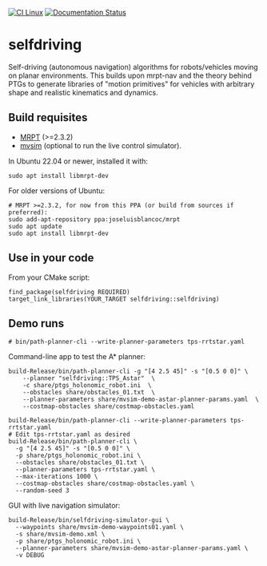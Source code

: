 [![CI Linux](https://github.com/jlblancoc/selfdriving/actions/workflows/build-linux.yml/badge.svg)](https://github.com/jlblancoc/selfdriving/actions/workflows/build-linux.yml) [![Documentation Status](https://readthedocs.org/projects/selfdriving/badge/?version=latest)](https://selfdriving.readthedocs.io/en/latest/?badge=latest)

# selfdriving
Self-driving (autonomous navigation) algorithms for robots/vehicles moving on planar environments. This builds upon mrpt-nav and the theory behind PTGs to generate libraries of "motion primitives" for vehicles with arbitrary shape and realistic kinematics and dynamics.

## Build requisites

- [MRPT](https://github.com/MRPT/mrpt/) (>=2.3.2)
- [mvsim](https://github.com/MRPT/mvsim/) (optional to run the live control simulator).

In Ubuntu 22.04 or newer, installed it with:

```
sudo apt install libmrpt-dev
```

For older versions of Ubuntu: 

```
# MRPT >=2.3.2, for now from this PPA (or build from sources if preferred):
sudo add-apt-repository ppa:joseluisblancoc/mrpt
sudo apt update
sudo apt install libmrpt-dev
```

## Use in your code

From your CMake script:

```
find_package(selfdriving REQUIRED)
target_link_libraries(YOUR_TARGET selfdriving::selfdriving)
```

## Demo runs

```
# bin/path-planner-cli --write-planner-parameters tps-rrtstar.yaml
```

Command-line app to test the A* planner:

```
build-Release/bin/path-planner-cli -g "[4 2.5 45]" -s "[0.5 0 0]" \
    --planner "selfdriving::TPS_Astar"  \
    -c share/ptgs_holonomic_robot.ini  \
    --obstacles share/obstacles_01.txt  \
    --planner-parameters share/mvsim-demo-astar-planner-params.yaml  \
    --costmap-obstacles share/costmap-obstacles.yaml
```

```
build-Release/bin/path-planner-cli --write-planner-parameters tps-rrtstar.yaml
# Edit tps-rrtstar.yaml as desired
build-Release/bin/path-planner-cli \
  -g "[4 2.5 45]" -s "[0.5 0 0]" \
  -p share/ptgs_holonomic_robot.ini \
  --obstacles share/obstacles_01.txt \
  --planner-parameters tps-rrtstar.yaml \
  --max-iterations 1000 \
  --costmap-obstacles share/costmap-obstacles.yaml \
  --random-seed 3
```

GUI with live navigation simulator:

```
build-Release/bin/selfdriving-simulator-gui \
  --waypoints share/mvsim-demo-waypoints01.yaml \
  -s share/mvsim-demo.xml \
  -p share/ptgs_holonomic_robot.ini \
  --planner-parameters share/mvsim-demo-astar-planner-params.yaml \
  -v DEBUG
```
